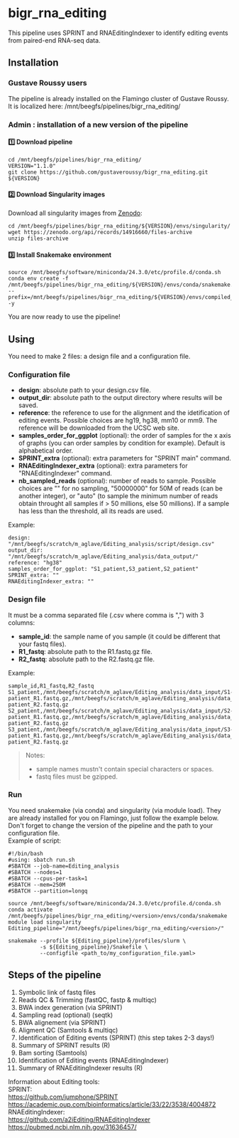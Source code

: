 # bigr_rna_editing
This pipeline uses SPRINT and RNAEditingIndexer to identify editing events from paired-end RNA-seq data.

## Installation

### Gustave Roussy users
The pipeline is already installed on the Flamingo cluster of Gustave Roussy.  
It is localized here: /mnt/beegfs/pipelines/bigr_rna_editing/<version>

### Admin : installation of a new version of the pipeline
#### :one: Download pipeline
```
cd /mnt/beegfs/pipelines/bigr_rna_editing/
VERSION="1.1.0"
git clone https://github.com/gustaveroussy/bigr_rna_editing.git ${VERSION}
```
#### :two: Download Singularity images
Download all singularity images from [Zenodo](https://zenodo.org/records/14916660):
```
cd /mnt/beegfs/pipelines/bigr_rna_editing/${VERSION}/envs/singularity/
wget https://zenodo.org/api/records/14916660/files-archive
unzip files-archive
```
#### :three: Install Snakemake environment
```
source /mnt/beegfs/software/miniconda/24.3.0/etc/profile.d/conda.sh
conda env create -f /mnt/beegfs/pipelines/bigr_rna_editing/${VERSION}/envs/conda/snakemake.yaml --prefix=/mnt/beegfs/pipelines/bigr_rna_editing/${VERSION}/envs/compiled_conda/snakemake -y
```
You are now ready to use the pipeline!

## Using
You need to make 2 files: a design file and a configuration file.   
### Configuration file
- **design**: absolute path to your design.csv file.
- **output_dir**: absolute path to the output directory where results will be saved.
- **reference**: the reference to use for the alignment and the idetification of editing events. Possible choices are hg19, hg38, mm10 or mm9. The reference will be downloaded from the UCSC web site.
- **samples_order_for_ggplot** (optional): the order of samples for the x axis of graphs (you can order samples by condition for example). Default is alphabetical order.
- **SPRINT_extra** (optional): extra parameters for "SPRINT main" command.
- **RNAEditingIndexer_extra** (optional): extra parameters for "RNAEditingIndexer" command.
- **nb_sampled_reads** (optional): number of reads to sample. Possible choices are "" for no sampling, "50000000" for 50M of reads (can be another integer), or "auto" (to sample the minimum number of reads obtain throught all samples if > 50 millions, else 50 millions). If a sample has less than the threshold, all its reads are used.

Example:
```
design: "/mnt/beegfs/scratch/m_aglave/Editing_analysis/script/design.csv"
output_dir: "/mnt/beegfs/scratch/m_aglave/Editing_analysis/data_output/"
reference: "hg38"
samples_order_for_ggplot: "S1_patient,S3_patient,S2_patient"
SPRINT_extra: ""
RNAEditingIndexer_extra: ""
```
### Design file
It must be a comma separated file (.csv where comma is ",") with 3 columns:
- **sample_id**: the sample name of you sample (it could be different that your fastq files).
- **R1_fastq**: absolute path to the R1.fastq.gz file.
- **R2_fastq**: absolute path to the R2.fastq.gz file.

Example:
```
sample_id,R1_fastq,R2_fastq
S1_patient,/mnt/beegfs/scratch/m_aglave/Editing_analysis/data_input/S1-patient_R1.fastq.gz,/mnt/beegfs/scratch/m_aglave/Editing_analysis/data_input/S1-patient_R2.fastq.gz
S2_patient,/mnt/beegfs/scratch/m_aglave/Editing_analysis/data_input/S2-patient_R1.fastq.gz,/mnt/beegfs/scratch/m_aglave/Editing_analysis/data_input/S2-patient_R2.fastq.gz
S3_patient,/mnt/beegfs/scratch/m_aglave/Editing_analysis/data_input/S3-patient_R1.fastq.gz,/mnt/beegfs/scratch/m_aglave/Editing_analysis/data_input/S3-patient_R2.fastq.gz
```
> Notes:
> - sample names mustn't contain special characters or spaces.
> - fastq files must be gzipped.

### Run
You need snakemake (via conda) and singularity (via module load). They are already installed for you on Flamingo, just follow the example below.  
Don't forget to change the version of the pipeline and the path to your configuration file.  
Example of script:
```
#!/bin/bash
#using: sbatch run.sh
#SBATCH --job-name=Editing_analysis
#SBATCH --nodes=1
#SBATCH --cpus-per-task=1
#SBATCH --mem=250M
#SBATCH --partition=longq

source /mnt/beegfs/software/miniconda/24.3.0/etc/profile.d/conda.sh
conda activate /mnt/beegfs/pipelines/bigr_rna_editing/<version>/envs/conda/snakemake
module load singularity
Editing_pipeline="/mnt/beegfs/pipelines/bigr_rna_editing/<version>/"

snakemake --profile ${Editing_pipeline}/profiles/slurm \
          -s ${Editing_pipeline}/Snakefile \
          --configfile <path_to/my_configuration_file.yaml>
```

## Steps of the pipeline
1. Symbolic link of fastq files
2. Reads QC & Trimming (fastQC, fastp & multiqc)
3. BWA index generation (via SPRINT)
4. Sampling read (optional) (seqtk)
5. BWA alignement (via SPRINT)
6. Aligment QC (Samtools & multiqc)
7. Identification of Editing events (SPRINT) (this step takes 2-3 days!)
8. Summary of SPRINT results (R)
9. Bam sorting (Samtools)
10. Identification of Editing events (RNAEditingIndexer)
11. Summary of RNAEditingIndexer results (R)

Information about Editing tools:  
SPRINT:  
https://github.com/jumphone/SPRINT  
https://academic.oup.com/bioinformatics/article/33/22/3538/4004872  
RNAEditingIndexer:  
https://github.com/a2iEditing/RNAEditingIndexer  
https://pubmed.ncbi.nlm.nih.gov/31636457/  
